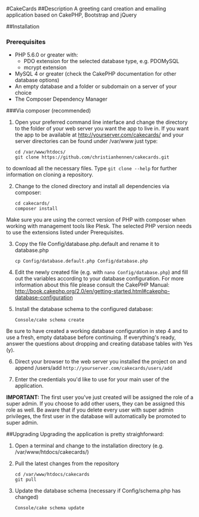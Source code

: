 #CakeCards
##Description
A greeting card creation and emailing application based on CakePHP, Bootstrap and jQuery

##Installation
### Prerequisites
* PHP 5.6.0 or greater with:
  * PDO extension for the selected database type, e.g. PDOMySQL
  * mcrypt extension
* MySQL 4 or greater (check the CakePHP documentation for other database options)
* An empty database and a folder or subdomain on a server of your choice
* The Composer Dependency Manager 

###Via composer (recommended)
1. Open your preferred command line interface and change the directory to the folder of your web server you want the app to live in.
If you want the app to be available at http://yourserver.com/cakecards/ and your server directories can be found under /var/www just type:
    ```
    cd /var/www/htdocs/
    git clone https://github.com/christianhennen/cakecards.git
    ```
  to download all the necessary files. Type `git clone --help` for further information on cloning a repository.

2. Change to the cloned directory and install all dependencies via composer:
    ```
    cd cakecards/
    composer install
    ```
  Make sure you are using the correct version of PHP with composer when working with management tools like Plesk.
  The selected PHP version needs to use the extensions listed under Prerequisites.

3. Copy the file Config/database.php.default and rename it to database.php
    ```
    cp Config/database.default.php Config/database.php
    ```

4. Edit the newly created file (e.g. with `nano Config/database.php`) and fill out the variables according to your database configuration.
For more information about this file please consult the CakePHP Manual: http://book.cakephp.org/2.0/en/getting-started.html#cakephp-database-configuration

5. Install the database schema to the configured database:
    ```
    Console/cake schema create
    ```
  Be sure to have created a working database configuration in step 4 and to use a fresh, empty database before continuing.
  If everything's ready, answer the questions about dropping and creating database tables with Yes (y).

6. Direct your browser to the web server you installed the project on and append /users/add 
`http://yourserver.com/cakecards/users/add`

7. Enter the credentials you'd like to use for your main user of the application.

**IMPORTANT:** 
The first user you've just created will be assigned the role of a super admin. If you choose to add other users, they can be assigned this role as well. 
Be aware that if you delete every user with super admin privileges, the first user in the database will automatically be promoted to super admin.

##Upgrading
Upgrading the application is pretty straighforward:
1. Open a terminal and change to the installation directory (e.g. /var/www/htdocs/cakecards/)

2. Pull the latest changes from the repository
    ```
    cd /var/www/htdocs/cakecards
    git pull
    ```

3. Update the database schema (necessary if Config/schema.php has changed)
    ```
    Console/cake schema update
    ```
